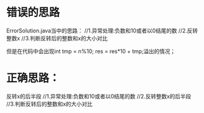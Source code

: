 # 错误的思路
ErrorSolution.java当中的思路：
    //1.异常处理:负数和10或者以0结尾的数
    //2.反转整数x
    //3.判断反转后的整数和x的大小对比

但是在代码中会出现int tmp = n%10;
            res = res*10 + tmp;溢出的情况；

# 正确思路：
反转x的后半段
    //1.异常处理:负数和10或者以0结尾的数
    //2.反转整数x的后半段
    //3.判断反转后的整数和x的大小对比